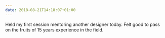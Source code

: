 ```yaml
---
date: 2018-08-21T14:18:07+01:00
---
```

Held my first session mentoring another designer today. Felt good to pass on the fruits of 15 years experience in the field.
